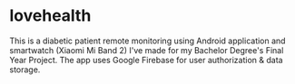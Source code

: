 # lovehealth 
This is a diabetic patient remote monitoring using Android application and smartwatch (Xiaomi Mi Band 2) I've made for my Bachelor Degree's Final Year Project. The app uses Google Firebase for user authorization & data storage.
